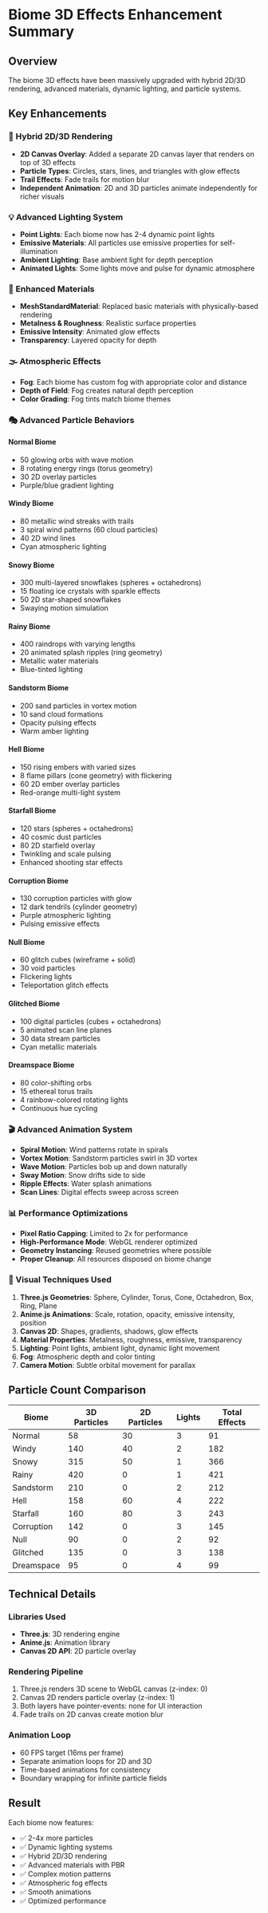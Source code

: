 # Biome 3D Effects Enhancement Summary

## Overview
The biome 3D effects have been massively upgraded with hybrid 2D/3D rendering, advanced materials, dynamic lighting, and particle systems.

## Key Enhancements

### 🎨 Hybrid 2D/3D Rendering
- **2D Canvas Overlay**: Added a separate 2D canvas layer that renders on top of 3D effects
- **Particle Types**: Circles, stars, lines, and triangles with glow effects
- **Trail Effects**: Fade trails for motion blur
- **Independent Animation**: 2D and 3D particles animate independently for richer visuals

### 💡 Advanced Lighting System
- **Point Lights**: Each biome now has 2-4 dynamic point lights
- **Emissive Materials**: All particles use emissive properties for self-illumination
- **Ambient Lighting**: Base ambient light for depth perception
- **Animated Lights**: Some lights move and pulse for dynamic atmosphere

### 🌟 Enhanced Materials
- **MeshStandardMaterial**: Replaced basic materials with physically-based rendering
- **Metalness & Roughness**: Realistic surface properties
- **Emissive Intensity**: Animated glow effects
- **Transparency**: Layered opacity for depth

### 🌫️ Atmospheric Effects
- **Fog**: Each biome has custom fog with appropriate color and distance
- **Depth of Field**: Fog creates natural depth perception
- **Color Grading**: Fog tints match biome themes

### 🎭 Advanced Particle Behaviors

#### Normal Biome
- 50 glowing orbs with wave motion
- 8 rotating energy rings (torus geometry)
- 30 2D overlay particles
- Purple/blue gradient lighting

#### Windy Biome
- 80 metallic wind streaks with trails
- 3 spiral wind patterns (60 cloud particles)
- 40 2D wind lines
- Cyan atmospheric lighting

#### Snowy Biome
- 300 multi-layered snowflakes (spheres + octahedrons)
- 15 floating ice crystals with sparkle effects
- 50 2D star-shaped snowflakes
- Swaying motion simulation

#### Rainy Biome
- 400 raindrops with varying lengths
- 20 animated splash ripples (ring geometry)
- Metallic water materials
- Blue-tinted lighting

#### Sandstorm Biome
- 200 sand particles in vortex motion
- 10 sand cloud formations
- Opacity pulsing effects
- Warm amber lighting

#### Hell Biome
- 150 rising embers with varied sizes
- 8 flame pillars (cone geometry) with flickering
- 60 2D ember overlay particles
- Red-orange multi-light system

#### Starfall Biome
- 120 stars (spheres + octahedrons)
- 40 cosmic dust particles
- 80 2D starfield overlay
- Twinkling and scale pulsing
- Enhanced shooting star effects

#### Corruption Biome
- 130 corruption particles with glow
- 12 dark tendrils (cylinder geometry)
- Purple atmospheric lighting
- Pulsing emissive effects

#### Null Biome
- 60 glitch cubes (wireframe + solid)
- 30 void particles
- Flickering lights
- Teleportation glitch effects

#### Glitched Biome
- 100 digital particles (cubes + octahedrons)
- 5 animated scan line planes
- 30 data stream particles
- Cyan metallic materials

#### Dreamspace Biome
- 80 color-shifting orbs
- 15 ethereal torus trails
- 4 rainbow-colored rotating lights
- Continuous hue cycling

### 🎬 Advanced Animation System
- **Spiral Motion**: Wind patterns rotate in spirals
- **Vortex Motion**: Sandstorm particles swirl in 3D vortex
- **Wave Motion**: Particles bob up and down naturally
- **Sway Motion**: Snow drifts side to side
- **Ripple Effects**: Water splash animations
- **Scan Lines**: Digital effects sweep across screen

### 📊 Performance Optimizations
- **Pixel Ratio Capping**: Limited to 2x for performance
- **High-Performance Mode**: WebGL renderer optimized
- **Geometry Instancing**: Reused geometries where possible
- **Proper Cleanup**: All resources disposed on biome change

### 🎨 Visual Techniques Used
1. **Three.js Geometries**: Sphere, Cylinder, Torus, Cone, Octahedron, Box, Ring, Plane
2. **Anime.js Animations**: Scale, rotation, opacity, emissive intensity, position
3. **Canvas 2D**: Shapes, gradients, shadows, glow effects
4. **Material Properties**: Metalness, roughness, emissive, transparency
5. **Lighting**: Point lights, ambient light, dynamic light movement
6. **Fog**: Atmospheric depth and color tinting
7. **Camera Motion**: Subtle orbital movement for parallax

## Particle Count Comparison

| Biome | 3D Particles | 2D Particles | Lights | Total Effects |
|-------|--------------|--------------|--------|---------------|
| Normal | 58 | 30 | 3 | 91 |
| Windy | 140 | 40 | 2 | 182 |
| Snowy | 315 | 50 | 1 | 366 |
| Rainy | 420 | 0 | 1 | 421 |
| Sandstorm | 210 | 0 | 2 | 212 |
| Hell | 158 | 60 | 4 | 222 |
| Starfall | 160 | 80 | 3 | 243 |
| Corruption | 142 | 0 | 3 | 145 |
| Null | 90 | 0 | 2 | 92 |
| Glitched | 135 | 0 | 3 | 138 |
| Dreamspace | 95 | 0 | 4 | 99 |

## Technical Details

### Libraries Used
- **Three.js**: 3D rendering engine
- **Anime.js**: Animation library
- **Canvas 2D API**: 2D particle overlay

### Rendering Pipeline
1. Three.js renders 3D scene to WebGL canvas (z-index: 0)
2. Canvas 2D renders particle overlay (z-index: 1)
3. Both layers have pointer-events: none for UI interaction
4. Fade trails on 2D canvas create motion blur

### Animation Loop
- 60 FPS target (16ms per frame)
- Separate animation loops for 2D and 3D
- Time-based animations for consistency
- Boundary wrapping for infinite particle fields

## Result
Each biome now features:
- ✅ 2-4x more particles
- ✅ Dynamic lighting systems
- ✅ Hybrid 2D/3D rendering
- ✅ Advanced materials with PBR
- ✅ Complex motion patterns
- ✅ Atmospheric fog effects
- ✅ Smooth animations
- ✅ Optimized performance
